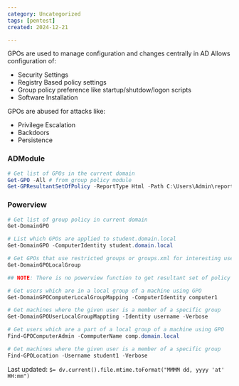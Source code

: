 ```yaml
---
category: Uncategorized
tags: [pentest]
created: 2024-12-21

---
```

GPOs are used to manage configuration and changes centrally in AD
Allows configuration of:
* Security Settings
* Registry Based policy settings
* Group policy preference like startup/shutdow/logon scripts
* Software Installation

GPOs are abused for attacks like:
* Privilege Escalation
* Backdoors
* Persistence
### ADModule
```powershell
# Get list of GPOs in the current domain
Get-GPO -All # from group policy module
Get-GPResultantSetOfPolicy -ReportType Html -Path C:\Users\Admin\report.html
```
### Powerview
```powershell
# Get list of group policy in current domain
Get-DomainGPO

# List which GPOs are applied to student.domain.local
Get-DomainGPO -ComputerIdentity student.domain.local

# Get GPOs that use restricted groups or groups.xml for interesting users
Get-DomainGPOLocalGroup

## NOTE: There is no powerview function to get resultant set of policy 

# Get users which are in a local group of a machine using GPO
Get-DomainGPOComputerLocalGroupMapping -ComputerIdentity computer1

# Get machines where the given user is a member of a specific group
Get-DomainGPOUserLocalGroupMappting -Identity username -Verbose

# Get users which are a part of a local group of a machine using GPO
Find-GPOComputerAdmin -CommputerName comp.domain.local

# Get machines where the given user is a member of a specific group
Find-GPOLocation -Username student1 -Verbose
```


Last updated: `$= dv.current().file.mtime.toFormat("MMMM dd, yyyy 'at' HH:mm")`
